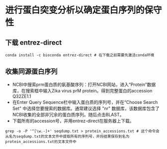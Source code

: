 # 进行蛋白突变分析以确定蛋白序列的保守性
## 下载 entrez-direct
~~~
conda install -c bioconda entrez-direct # 在下载之前需要先激活conda环境
~~~

## 收集同源蛋白序列
+ NCBI中搜索prm蛋白质的氨基酸序列：打开NCBI网站，进入“Protein”数据库，在搜索框中输入Zika virus prM protein。得到完整蛋白的accession Q32ZE1.1 
+ 在Enter Query Sequence栏中输入蛋白质的序列号，并在“Choose Search Set" 中选择您要搜索的数据库。通常建议选择 "nr" 数据库，该数据库包含了NCBI收集的全部非冗余的蛋白质序列。随后点击BLAST。
+ 下载所有的accession号，并用entrez-direct在服务器上下载。
~~~
grep -o -P '^[\w.-]+' seqdump.txt > protein_accessions.txt # 这个命令会从名为seqdump.txt的文本文件中提取所有的序列号，并将结果保存到名为protein_accessions.txt的文本文件中
~~~

























